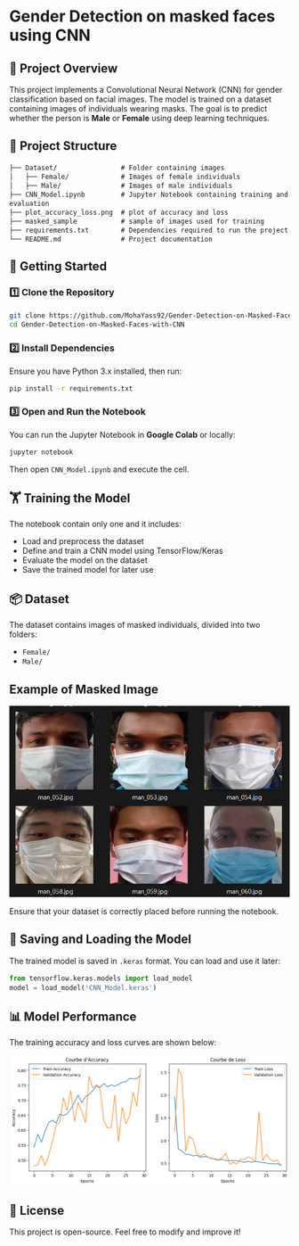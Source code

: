 # Gender Detection on masked faces using CNN

## 📌 Project Overview
This project implements a Convolutional Neural Network (CNN) for gender classification based on facial images. The model is trained on a dataset containing images of individuals wearing masks. The goal is to predict whether the person is **Male** or **Female** using deep learning techniques.

## 📂 Project Structure
```
├── Dataset/                # Folder containing images
│   ├── Female/             # Images of female individuals
│   ├── Male/               # Images of male individuals
├── CNN_Model.ipynb         # Jupyter Notebook containing training and evaluation
├── plot_accuracy_loss.png  # plot of accuracy and loss
├── masked_sample           # sample of images used for training
├── requirements.txt        # Dependencies required to run the project
└── README.md               # Project documentation
```

## 🚀 Getting Started
### 1️⃣ Clone the Repository
```bash
git clone https://github.com/MohaYass92/Gender-Detection-on-Masked-Faces-with-CNN
cd Gender-Detection-on-Masked-Faces-with-CNN
```

### 2️⃣ Install Dependencies
Ensure you have Python 3.x installed, then run:
```bash
pip install -r requirements.txt
```

### 3️⃣ Open and Run the Notebook
You can run the Jupyter Notebook in **Google Colab** or locally:
```bash
jupyter notebook
```
Then open `CNN_Model.ipynb` and execute the cell.

## 🏋️ Training the Model
The notebook contain only one and it includes:
- Load and preprocess the dataset
- Define and train a CNN model using TensorFlow/Keras
- Evaluate the model on the dataset
- Save the trained model for later use

## 📦 Dataset
The dataset contains images of masked individuals, divided into two folders:
- `Female/`
- `Male/`
## Example of Masked Image
![Masked Face Sample](masked_sample.png)

Ensure that your dataset is correctly placed before running the notebook.

## 💾 Saving and Loading the Model
The trained model is saved in `.keras` format. You can load and use it later:
```python
from tensorflow.keras.models import load_model
model = load_model('CNN_Model.keras')
```
## 📊 Model Performance

The training accuracy and loss curves are shown below:

![Training Accuracy and Loss](plot_accuracy_loss.png)


## 📜 License
This project is open-source. Feel free to modify and improve it!

